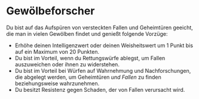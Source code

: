 # Gewölbeforscher

Du bist auf das Aufspüren von versteckten Fallen und Geheimtüren geeicht, die man in vielen Gewölben findet und genießt folgende Vorzüge:

- Erhöhe deinen Intelligenzwert oder deinen Weisheitswert um 1 Punkt bis auf ein Maximum von 20 Punkten.
- Du bist im Vorteil, wenn du Rettungswürfe ablegst, um Fallen auszuweichen oder ihnen zu widerstehen.
- Du bist im Vorteil bei Würfen auf Wahrnehmung und Nachforschungen, die abgelegt werden, um Geheimtüren _und Fallen_ zu finden beziehungsweise wahrzunehmen.
- Du besitzt Resistenz gegen Schaden, der von Fallen verursacht wird.